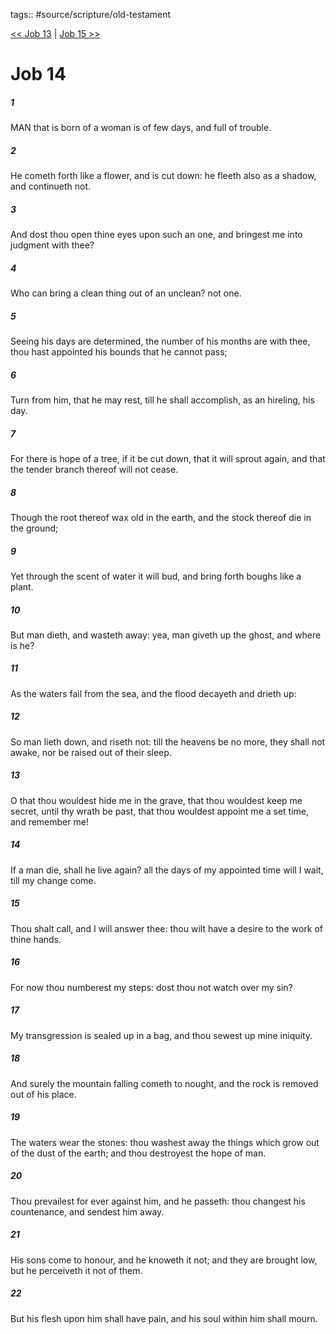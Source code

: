 tags:: #source/scripture/old-testament

[<< Job 13](source/scripture/old-testament/18_Job/Job_13.md) | [Job 15 >>](source/scripture/old-testament/18_Job/Job_15.md)

# Job 14

##### 1

MAN that is born of a woman is of few days, and full of trouble.

##### 2

He cometh forth like a flower, and is cut down: he fleeth also as a shadow, and continueth not.

##### 3

And dost thou open thine eyes upon such an one, and bringest me into judgment with thee?

##### 4

Who can bring a clean thing out of an unclean? not one.

##### 5

Seeing his days are determined, the number of his months are with thee, thou hast appointed his bounds that he cannot pass;

##### 6

Turn from him, that he may rest, till he shall accomplish, as an hireling, his day.

##### 7

For there is hope of a tree, if it be cut down, that it will sprout again, and that the tender branch thereof will not cease.

##### 8

Though the root thereof wax old in the earth, and the stock thereof die in the ground;

##### 9

Yet through the scent of water it will bud, and bring forth boughs like a plant.

##### 10

But man dieth, and wasteth away: yea, man giveth up the ghost, and where is he?

##### 11

As the waters fail from the sea, and the flood decayeth and drieth up:

##### 12

So man lieth down, and riseth not: till the heavens be no more, they shall not awake, nor be raised out of their sleep.

##### 13

O that thou wouldest hide me in the grave, that thou wouldest keep me secret, until thy wrath be past, that thou wouldest appoint me a set time, and remember me!

##### 14

If a man die, shall he live again? all the days of my appointed time will I wait, till my change come.

##### 15

Thou shalt call, and I will answer thee: thou wilt have a desire to the work of thine hands.

##### 16

For now thou numberest my steps: dost thou not watch over my sin?

##### 17

My transgression is sealed up in a bag, and thou sewest up mine iniquity.

##### 18

And surely the mountain falling cometh to nought, and the rock is removed out of his place.

##### 19

The waters wear the stones: thou washest away the things which grow out of the dust of the earth; and thou destroyest the hope of man.

##### 20

Thou prevailest for ever against him, and he passeth: thou changest his countenance, and sendest him away.

##### 21

His sons come to honour, and he knoweth it not; and they are brought low, but he perceiveth it not of them.

##### 22

But his flesh upon him shall have pain, and his soul within him shall mourn.
